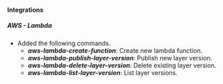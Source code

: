 
#### Integrations

##### AWS - Lambda

- Added the following commands.
  - ***aws-lambda-create-function***: Create new lambda function.
  - ***aws-lambda-publish-layer-version***: Publish new layer version.
  - ***aws-lambda-delete-layer-version***: Delete existing layer version.
  - ***aws-lambda-list-layer-version***: List layer versions.
